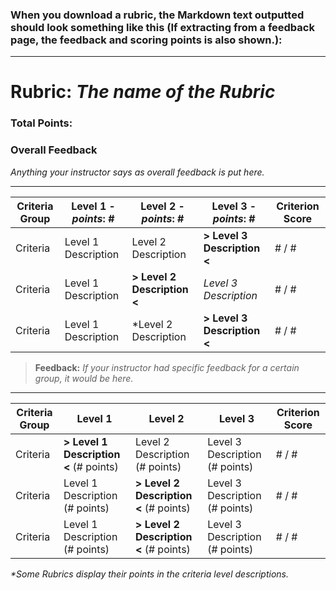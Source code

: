 ### When you download a rubric, the Markdown text outputted should look something like this (If extracting from a feedback page, the feedback and scoring points is also shown.):

---

# Rubric: *The name of the Rubric*

### Total Points: #

### Overall Feedback
*Anything your instructor says as overall feedback is put here.*

---

|Criteria Group|Level 1 - *points*: #|Level 2 - *points*: #|Level 3 - *points*: #|Criterion Score|
|-|-|-|-|-|
|Criteria|Level 1 Description|Level 2 Description|**> Level 3 Description <**|# / #|
|Criteria|Level 1 Description|**> Level 2 Description <**|*Level 3 Description*|# / #|
|Criteria|Level 1 Description|*Level 2 Description|**> Level 3 Description <**|# / #|

> **Feedback:** *If your instructor had specific feedback for a certain group, it would be here.* 

---

|Criteria Group|Level 1|Level 2|Level 3|Criterion Score|
|-|-|-|-|-|
|Criteria|**> Level 1 Description <** (# points) |Level 2 Description (# points) |Level 3 Description (# points)|# / #|
|Criteria|Level 1 Description (# points)|**> Level 2 Description <** (# points)|Level 3 Description (# points)|# / #|
|Criteria|Level 1 Description (# points)|**> Level 2 Description <** (# points)|Level 3 Description (# points)|# / #|

_*Some Rubrics display their points in the criteria level descriptions._